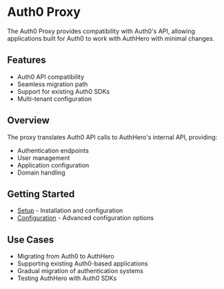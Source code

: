 # Auth0 Proxy

The Auth0 Proxy provides compatibility with Auth0's API, allowing applications built for Auth0 to work with AuthHero with minimal changes.

## Features

- Auth0 API compatibility
- Seamless migration path
- Support for existing Auth0 SDKs
- Multi-tenant configuration

## Overview

The proxy translates Auth0 API calls to AuthHero's internal API, providing:

- Authentication endpoints
- User management
- Application configuration
- Domain handling

## Getting Started

- [Setup](setup.md) - Installation and configuration
- [Configuration](configuration.md) - Advanced configuration options

## Use Cases

- Migrating from Auth0 to AuthHero
- Supporting existing Auth0-based applications  
- Gradual migration of authentication systems
- Testing AuthHero with Auth0 SDKs
